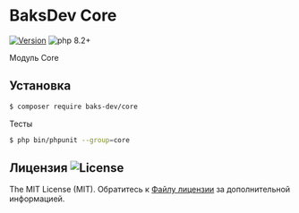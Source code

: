 # BaksDev Core

[![Version](https://img.shields.io/badge/version-7.0.37-blue)](https://github.com/baks-dev/core/releases)
![php 8.2+](https://img.shields.io/badge/php-min%208.1-red.svg)

Модуль Core

## Установка

``` bash
$ composer require baks-dev/core
```

Тесты

``` bash
$ php bin/phpunit --group=core
```

## Лицензия ![License](https://img.shields.io/badge/MIT-green)

The MIT License (MIT). Обратитесь к [Файлу лицензии](LICENSE.md) за дополнительной информацией.
